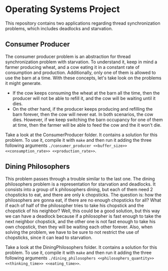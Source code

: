 # Operating Systems Project
This repository contains two applications regarding thread synchronization problems, which includes deadlocks and starvation.

## Consumer Producer
The consumer producer problem is an abstraction for thread synchronization problem with starvation. To understand it, keep in mind a farmer producing wheat, and a cow eating it in a constant rate of consumption and production. Additionally, only one of them is allowed to use the barn at a time. With these concepts, let's take look on the problems it might generate.
* If the cow keeps consuming the wheat at the barn all the time, then the producer will not be able to refill it, and the cow will be waiting until it dies. 
* On the other hand, if the producer keeps producing and refilling the barn forever, then the cow will never eat. 
In both scenarios, the cow dies. However, if we keep switching the barn occupancy for one of them at time, then the farmer will be able to feed the cow and the it won't die.

Take a look at the ConsumerProducer folder. It contains a solution for this problem. To use it, compile it with `make` and then run it adding the three following arguments `./consumer_producer <<buffer_size>> <<consumption_rate>> <<production_rate>>`.

## Dining Philosophers
This problem passes through a trouble similar to the last one. The dining philosophers problem is a representation for starvation and deadlocks. It consists into a group of k philosophers dining, but each of them need 2 chopsticks to eat, and there are only k chopsticks. The question is: how the philosophers are gonna eat, if there are no enough chopsticks for all? What if each of half of the philosopher tries to take his chopstick and the chopstick of his neighbor? Well, this could be a good solution, but this way we can have a deadlock because if a philosopher is fast enough to take the next neighbor chopstick, and the other one is not fast enough to take his own chopstick, then they will be waiting each other forever. Also, when solving the problem, we have to be sure to not restrict the use of chopsticks, since it can lead to starvation.

Take a look at the DiningPhilosophers folder. It contains a solution for this problem. To use it, compile it with `make` and then run it adding the three following arguments `./dining_philosophers <<philosophers_quantity>> <<thinking_time>> <<eating_time>>`.
